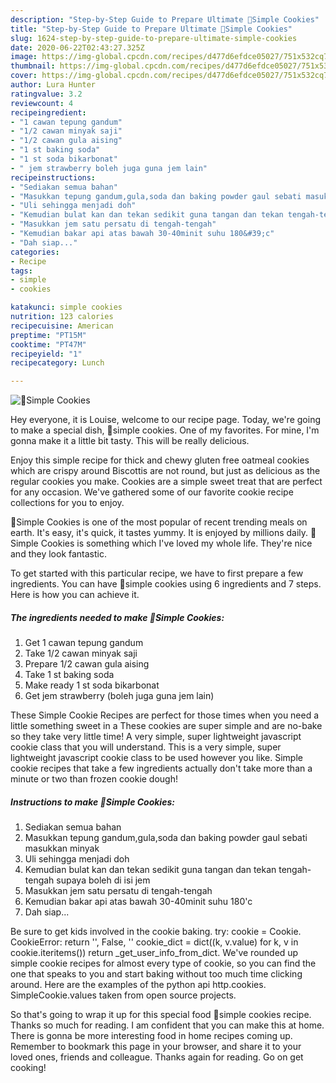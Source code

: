 ```yaml
---
description: "Step-by-Step Guide to Prepare Ultimate 🍪Simple Cookies"
title: "Step-by-Step Guide to Prepare Ultimate 🍪Simple Cookies"
slug: 1624-step-by-step-guide-to-prepare-ultimate-simple-cookies
date: 2020-06-22T02:43:27.325Z
image: https://img-global.cpcdn.com/recipes/d477d6efdce05027/751x532cq70/🍪simple-cookies-recipe-main-photo.jpg
thumbnail: https://img-global.cpcdn.com/recipes/d477d6efdce05027/751x532cq70/🍪simple-cookies-recipe-main-photo.jpg
cover: https://img-global.cpcdn.com/recipes/d477d6efdce05027/751x532cq70/🍪simple-cookies-recipe-main-photo.jpg
author: Lura Hunter
ratingvalue: 3.2
reviewcount: 4
recipeingredient:
- "1 cawan tepung gandum"
- "1/2 cawan minyak saji"
- "1/2 cawan gula aising"
- "1 st baking soda"
- "1 st soda bikarbonat"
- " jem strawberry boleh juga guna jem lain"
recipeinstructions:
- "Sediakan semua bahan"
- "Masukkan tepung gandum,gula,soda dan baking powder gaul sebati masukkan minyak"
- "Uli sehingga menjadi doh"
- "Kemudian bulat kan dan tekan sedikit guna tangan dan tekan tengah-tengah supaya boleh di isi jem"
- "Masukkan jem satu persatu di tengah-tengah"
- "Kemudian bakar api atas bawah 30-40minit suhu 180&#39;c"
- "Dah siap..."
categories:
- Recipe
tags:
- simple
- cookies

katakunci: simple cookies 
nutrition: 123 calories
recipecuisine: American
preptime: "PT15M"
cooktime: "PT47M"
recipeyield: "1"
recipecategory: Lunch

---
```



![🍪Simple Cookies](https://img-global.cpcdn.com/recipes/d477d6efdce05027/751x532cq70/🍪simple-cookies-recipe-main-photo.jpg)

Hey everyone, it is Louise, welcome to our recipe page. Today, we're going to make a special dish, 🍪simple cookies. One of my favorites. For mine, I'm gonna make it a little bit tasty. This will be really delicious.

Enjoy this simple recipe for thick and chewy gluten free oatmeal cookies which are crispy around Biscottis are not round, but just as delicious as the regular cookies you make. Cookies are a simple sweet treat that are perfect for any occasion. We&#39;ve gathered some of our favorite cookie recipe collections for you to enjoy.

🍪Simple Cookies is one of the most popular of recent trending meals on earth. It's easy, it's quick, it tastes yummy. It is enjoyed by millions daily. 🍪Simple Cookies is something which I've loved my whole life. They're nice and they look fantastic.


To get started with this particular recipe, we have to first prepare a few ingredients. You can have 🍪simple cookies using 6 ingredients and 7 steps. Here is how you can achieve it.

<!--inarticleads1-->

##### The ingredients needed to make 🍪Simple Cookies:

1. Get 1 cawan tepung gandum
1. Take 1/2 cawan minyak saji
1. Prepare 1/2 cawan gula aising
1. Take 1 st baking soda
1. Make ready 1 st soda bikarbonat
1. Get  jem strawberry (boleh juga guna jem lain)


These Simple Cookie Recipes are perfect for those times when you need a little something sweet in a These cookies are super simple and are no-bake so they take very little time! A very simple, super lightweight javascript cookie class that you will understand. This is a very simple, super lightweight javascript cookie class to be used however you like. Simple cookie recipes that take a few ingredients actually don&#39;t take more than a minute or two than frozen cookie dough! 

<!--inarticleads2-->

##### Instructions to make 🍪Simple Cookies:

1. Sediakan semua bahan
1. Masukkan tepung gandum,gula,soda dan baking powder gaul sebati masukkan minyak
1. Uli sehingga menjadi doh
1. Kemudian bulat kan dan tekan sedikit guna tangan dan tekan tengah-tengah supaya boleh di isi jem
1. Masukkan jem satu persatu di tengah-tengah
1. Kemudian bakar api atas bawah 30-40minit suhu 180&#39;c
1. Dah siap...


Be sure to get kids involved in the cookie baking. try: cookie = Cookie. CookieError: return &#39;&#39;, False, &#39;&#39; cookie_dict = dict((k, v.value) for k, v in cookie.iteritems()) return _get_user_info_from_dict. We&#39;ve rounded up simple cookie recipes for almost every type of cookie, so you can find the one that speaks to you and start baking without too much time clicking around. Here are the examples of the python api http.cookies. SimpleCookie.values taken from open source projects. 

So that's going to wrap it up for this special food 🍪simple cookies recipe. Thanks so much for reading. I am confident that you can make this at home. There is gonna be more interesting food in home recipes coming up. Remember to bookmark this page in your browser, and share it to your loved ones, friends and colleague. Thanks again for reading. Go on get cooking!
